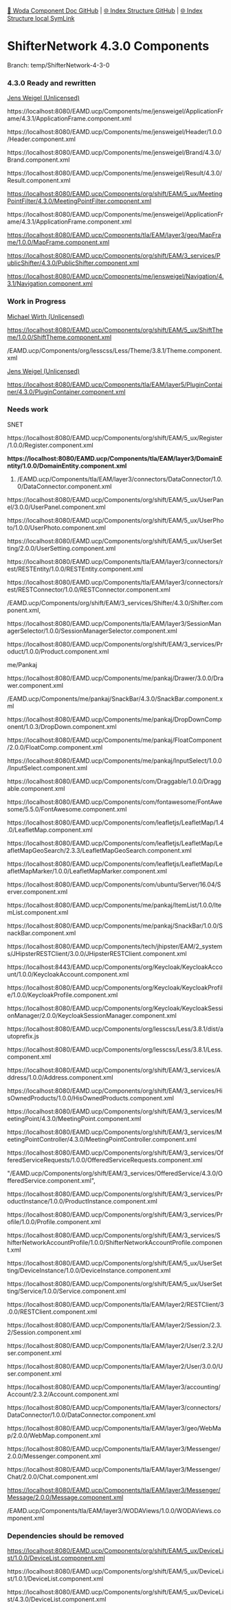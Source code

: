 [📁 Woda Component Doc GitHub](/cerulean-circle-unlimited-2cu/product/development/woda/woda-component-doc.md) | [🌐 Index Structure GitHub](/cerulean-circle-unlimited-2cu/product/development/woda/woda-component-doc/shifternetwork-430-components.md) | [🌐 Index Structure local SymLink](./shifternetwork-430-components.entry.md)

# ShifterNetwork 4.3.0 Components

Branch: temp/ShifterNetwork-4-3-0

### 4.3.0 Ready and rewritten

[Jens Weigel (Unlicensed)](https://2cu.atlassian.net/wiki/people/5cc2c4e4c07bd90e5ec1423b?ref=confluence)

https://localhost:8080/EAMD.ucp/Components/me/jensweigel/ApplicationFrame/4.3.1/ApplicationFrame.component.xml

https://localhost:8080/EAMD.ucp/Components/me/jensweigel/Header/1.0.0/Header.component.xml

https://localhost:8080/EAMD.ucp/Components/me/jensweigel/Brand/4.3.0/Brand.component.xml

https://localhost:8080/EAMD.ucp/Components/me/jensweigel/Result/4.3.0/Result.component.xml

[https://localhost:8080/EAMD.ucp/Components/org/shift/EAM/5\_ux/MeetingPointFilter/4.3.0/MeetingPointFilter.component.xml](https://localhost:8080/EAMD.ucp/Components/org/shift/EAM/5_ux/MeetingPointFilter/4.3.0/MeetingPointFilter.component.xml)

https://localhost:8080/EAMD.ucp/Components/me/jensweigel/ApplicationFrame/4.3.1/ApplicationFrame.component.xml

[https://localhost:8080/EAMD.ucp/Components/tla/EAM/layer3/geo/MapFrame/1.0.0/MapFrame.component.xml](https://localhost:8080/EAMD.ucp/Components/tla/EAM/layer3/geo/MapFrame/1.0.0/MapFrame.component.xml)

[https://localhost:8080/EAMD.ucp/Components/org/shift/EAM/3\_services/PublicShifter/4.3.0/PublicShifter.component.xml](https://localhost:8080/EAMD.ucp/Components/org/shift/EAM/3_services/PublicShifter/4.3.0/PublicShifter.component.xml)

[https://localhost:8080/EAMD.ucp/Components/me/jensweigel/Navigation/4.3.1/Navigation.component.xml](https://localhost:8080/EAMD.ucp/Components/me/jensweigel/Navigation/4.3.1/Navigation.component.xml)

### Work in Progress

[Michael Wirth (Unlicensed)](https://2cu.atlassian.net/wiki/people/5ed0c5880e595d0c344c2b53?ref=confluence)

[https://localhost:8080/EAMD.ucp/Components/org/shift/EAM/5\_ux/ShiftTheme/1.0.0/ShiftTheme.component.xml](https://localhost:8080/EAMD.ucp/Components/org/shift/EAM/5_ux/ShiftTheme/1.0.0/ShiftTheme.component.xml)

/EAMD.ucp/Components/org/lesscss/Less/Theme/3.8.1/Theme.component.xml

[Jens Weigel (Unlicensed)](https://2cu.atlassian.net/wiki/people/5cc2c4e4c07bd90e5ec1423b?ref=confluence)

[https://localhost:8080/EAMD.ucp/Components/tla/EAM/layer5/PluginContainer/4.3.0/PluginContainer.component.xml](https://localhost:8080/EAMD.ucp/Components/tla/EAM/layer5/PluginContainer/4.3.0/PluginContainer.component.xml)

### Needs work

SNET

https://localhost:8080/EAMD.ucp/Components/org/shift/EAM/5\_ux/Register/1.0.0/Register.component.xml

**https://localhost:8080/EAMD.ucp/Components/tla/EAM/layer3/DomainEntity/1.0.0/DomainEntity.component.xml**

1. /EAMD.ucp/Components/tla/EAM/layer3/connectors/DataConnector/1.0.0/DataConnector.component.xml

https://localhost:8080/EAMD.ucp/Components/org/shift/EAM/5\_ux/UserPanel/3.0.0/UserPanel.component.xml

https://localhost:8080/EAMD.ucp/Components/org/shift/EAM/5\_ux/UserPhoto/1.0.0/UserPhoto.component.xml

https://localhost:8080/EAMD.ucp/Components/org/shift/EAM/5\_ux/UserSetting/2.0.0/UserSetting.component.xml

https://localhost:8080/EAMD.ucp/Components/tla/EAM/layer3/connectors/rest/RESTEntity/1.0.0/RESTEntity.component.xml

https://localhost:8080/EAMD.ucp/Components/tla/EAM/layer3/connectors/rest/RESTConnector/1.0.0/RESTConnector.component.xml

/EAMD.ucp/Components/org/shift/EAM/3\_services/Shifter/4.3.0/Shifter.component.xml,

https://localhost:8080/EAMD.ucp/Components/tla/EAM/layer3/SessionManagerSelector/1.0.0/SessionManagerSelector.component.xml

https://localhost:8080/EAMD.ucp/Components/org/shift/EAM/3\_services/Product/1.0.0/Product.component.xml

me/Pankaj

https://localhost:8080/EAMD.ucp/Components/me/pankaj/Drawer/3.0.0/Drawer.component.xml

/EAMD.ucp/Components/me/pankaj/SnackBar/4.3.0/SnackBar.component.xml

https://localhost:8080/EAMD.ucp/Components/me/pankaj/DropDownComponent/1.0.3/DropDown.component.xml

https://localhost:8080/EAMD.ucp/Components/me/pankaj/FloatComponent/2.0.0/FloatComp.component.xml

https://localhost:8080/EAMD.ucp/Components/me/pankaj/InputSelect/1.0.0/InputSelect.component.xml

https://localhost:8080/EAMD.ucp/Components/com/Draggable/1.0.0/Draggable.component.xml

https://localhost:8080/EAMD.ucp/Components/com/fontawesome/FontAwesome/5.5.0/FontAwesome.component.xml

https://localhost:8080/EAMD.ucp/Components/com/leafletjs/LeafletMap/1.4.0/LeafletMap.component.xml

https://localhost:8080/EAMD.ucp/Components/com/leafletjs/LeafletMap/LeafletMapGeoSearch/2.3.3/LeafletMapGeoSearch.component.xml

https://localhost:8080/EAMD.ucp/Components/com/leafletjs/LeafletMap/LeafletMapMarker/1.0.0/LeafletMapMarker.component.xml

https://localhost:8080/EAMD.ucp/Components/com/ubuntu/Server/16.04/Server.component.xml

https://localhost:8080/EAMD.ucp/Components/me/pankaj/ItemList/1.0.0/ItemList.component.xml

https://localhost:8080/EAMD.ucp/Components/me/pankaj/SnackBar/1.0.0/SnackBar.component.xml

https://localhost:8080/EAMD.ucp/Components/tech/jhipster/EAM/2\_systems/JHipsterRESTClient/3.0.0/JHipsterRESTClient.component.xml

https://localhost:8443/EAMD.ucp/Components/org/Keycloak/KeycloakAccount/1.0.0/KeycloakAccount.component.xml

https://localhost:8080/EAMD.ucp/Components/org/Keycloak/KeycloakProfile/1.0.0/KeycloakProfile.component.xml

https://localhost:8080/EAMD.ucp/Components/org/Keycloak/KeycloakSessionManager/2.0.0/KeycloakSessionManager.component.xml

https://localhost:8080/EAMD.ucp/Components/org/lesscss/Less/3.8.1/dist/autoprefix.js

https://localhost:8080/EAMD.ucp/Components/org/lesscss/Less/3.8.1/Less.component.xml

https://localhost:8080/EAMD.ucp/Components/org/shift/EAM/3\_services/Address/1.0.0/Address.component.xml

https://localhost:8080/EAMD.ucp/Components/org/shift/EAM/3\_services/HisOwnedProducts/1.0.0/HisOwnedProducts.component.xml

https://localhost:8080/EAMD.ucp/Components/org/shift/EAM/3\_services/MeetingPoint/4.3.0/MeetingPoint.component.xml

https://localhost:8080/EAMD.ucp/Components/org/shift/EAM/3\_services/MeetingPointController/4.3.0/MeetingPointController.component.xml

https://localhost:8080/EAMD.ucp/Components/org/shift/EAM/3\_services/OfferedServiceRequests/1.0.0/OfferedServiceRequests.component.xml

"/EAMD.ucp/Components/org/shift/EAM/3\_services/OfferedService/4.3.0/OfferedService.component.xml",

https://localhost:8080/EAMD.ucp/Components/org/shift/EAM/3\_services/ProductInstance/1.0.0/ProductInstance.component.xml

https://localhost:8080/EAMD.ucp/Components/org/shift/EAM/3\_services/Profile/1.0.0/Profile.component.xml

https://localhost:8080/EAMD.ucp/Components/org/shift/EAM/3\_services/ShifterNetworkAccountProfile/1.0.0/ShifterNetworkAccountProfile.component.xml

https://localhost:8080/EAMD.ucp/Components/org/shift/EAM/5\_ux/UserSetting/DeviceInstance/1.0.0/DeviceInstance.component.xml

https://localhost:8080/EAMD.ucp/Components/org/shift/EAM/5\_ux/UserSetting/Service/1.0.0/Service.component.xml

https://localhost:8080/EAMD.ucp/Components/tla/EAM/layer2/RESTClient/3.0.0/RESTClient.component.xml

https://localhost:8080/EAMD.ucp/Components/tla/EAM/layer2/Session/2.3.2/Session.component.xml

https://localhost:8080/EAMD.ucp/Components/tla/EAM/layer2/User/2.3.2/User.component.xml

https://localhost:8080/EAMD.ucp/Components/tla/EAM/layer2/User/3.0.0/User.component.xml

https://localhost:8080/EAMD.ucp/Components/tla/EAM/layer3/accounting/Account/2.3.2/Account.component.xml

https://localhost:8080/EAMD.ucp/Components/tla/EAM/layer3/connectors/DataConnector/1.0.0/DataConnector.component.xml

https://localhost:8080/EAMD.ucp/Components/tla/EAM/layer3/geo/WebMap/2.0.0/WebMap.component.xml

https://localhost:8080/EAMD.ucp/Components/tla/EAM/layer3/Messenger/2.0.0/Messenger.component.xml

https://localhost:8080/EAMD.ucp/Components/tla/EAM/layer3/Messenger/Chat/2.0.0/Chat.component.xml

[https://localhost:8080/EAMD.ucp/Components/tla/EAM/layer3/Messenger/Message/2.0.0/Message.component.xml](https://localhost:8080/EAMD.ucp/Components/tla/EAM/layer3/Messenger/Message/2.0.0/Message.component.xml)

/EAMD.ucp/Components/tla/EAM/layer3/WODAViews/1.0.0/WODAViews.component.xml

### Dependencies should be removed

[https://localhost:8080/EAMD.ucp/Components/org/shift/EAM/5\_ux/DeviceList/1.0.0/DeviceList.component.xml](https://localhost:8080/EAMD.ucp/Components/org/shift/EAM/5_ux/DeviceList/1.0.0/DeviceList.component.xml)

https://localhost:8080/EAMD.ucp/Components/org/shift/EAM/5\_ux/DeviceList/1.0.1/DeviceList.component.xml

https://localhost:8080/EAMD.ucp/Components/org/shift/EAM/5\_ux/DeviceList/4.3.0/DeviceList.component.xml
